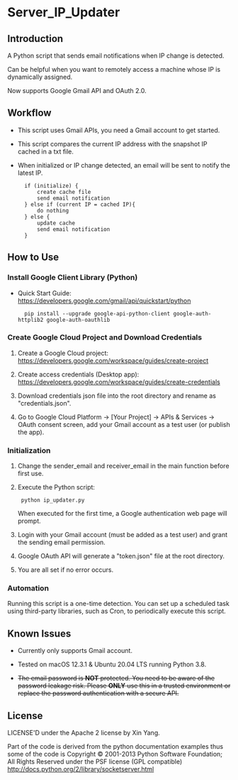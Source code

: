 # Server_IP_Updater

## Introduction

 A Python script that sends email notifications when IP change is detected.

Can be helpful when you want to remotely access a machine whose IP is dynamically assigned.

Now supports Google Gmail API and OAuth 2.0.

## Workflow

- This script uses Gmail APIs, you need a Gmail account to get started.

- This script compares the current IP address with the snapshot IP cached in a txt file.  

- When initialized or IP change detected, an email will be sent to notify the latest IP.

        if (initialize) {
            create cache file
            send email notification
        } else if (current IP = cached IP){
            do nothing
        } else {
            update cache
            send email notification
        }


## How to Use

### Install Google Client Library (Python)
- Quick Start Guide: https://developers.google.com/gmail/api/quickstart/python

        pip install --upgrade google-api-python-client google-auth-httplib2 google-auth-oauthlib

### Create Google Cloud Project and Download Credentials
1. Create a Google Cloud project: https://developers.google.com/workspace/guides/create-project

2. Create access credentials (Desktop app): https://developers.google.com/workspace/guides/create-credentials

3. Download credentials json file into the root directory and rename as "credentials.json".

4. Go to Google Cloud Platform -> [Your Project] -> APIs & Services -> OAuth consent screen, add your Gmail account as a test user (or publish the app).

### Initialization

1. Change the sender_email and receiver_email in the main function before first use.

2. Execute the Python script:

        python ip_updater.py
    
    When executed for the first time, a Google authentication web page will prompt. 
    
3. Login with your Gmail account (must be added as a test user) and grant the sending email permission.

4. Google OAuth API will generate a "token.json" file at the root directory.

5. You are all set if no error occurs.

### Automation
Running this script is a one-time detection. 
You can set up a scheduled task using third-party libraries, such as Cron, to periodically execute this script.  

## Known Issues

- Currently only supports Gmail account.
- Tested on macOS 12.3.1 & Ubuntu 20.04 LTS running Python 3.8.

- ~~The email password is **NOT** protected. You need to be aware of the password leakage risk. Please **ONLY** use this in a trusted environment or replace the password authentication with a secure API.~~


## License

LICENSE'D under the Apache 2 license by Xin Yang.

Part of the code is derived from the python documentation examples thus some of the code is Copyright © 2001-2013 Python Software Foundation; All Rights Reserved under the PSF license (GPL compatible) http://docs.python.org/2/library/socketserver.html
